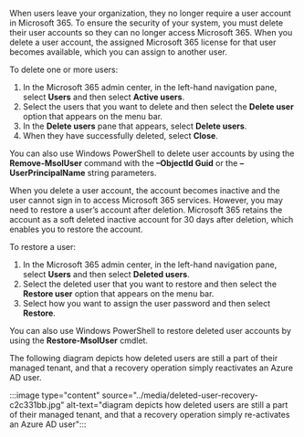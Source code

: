 When users leave your organization, they no longer require a user account in Microsoft 365. To ensure the security of your system, you must delete their user accounts so they can no longer access Microsoft 365. When you delete a user account, the assigned Microsoft 365 license for that user becomes available, which you can assign to another user.

To delete one or more users:

1.  In the Microsoft 365 admin center, in the left-hand navigation pane, select **Users** and then select **Active users**.
2.  Select the users that you want to delete and then select the **Delete user** option that appears on the menu bar.
3.  In the **Delete users** pane that appears, select **Delete users**.
4.  When they have successfully deleted, select **Close**.

You can also use Windows PowerShell to delete user accounts by using the **Remove-MsolUser** command with the **–ObjectId Guid** or the **–UserPrincipalName** string parameters.

When you delete a user account, the account becomes inactive and the user cannot sign in to access Microsoft 365 services. However, you may need to restore a user’s account after deletion. Microsoft 365 retains the account as a soft deleted inactive account for 30 days after deletion, which enables you to restore the account.

To restore a user:

1.  In the Microsoft 365 admin center, in the left-hand navigation pane, select **Users** and then select **Deleted users**.
2.  Select the deleted user that you want to restore and then select the **Restore user** option that appears on the menu bar.
3.  Select how you want to assign the user password and then select **Restore**.

You can also use Windows PowerShell to restore deleted user accounts by using the **Restore-MsolUser** cmdlet.

The following diagram depicts how deleted users are still a part of their managed tenant, and that a recovery operation simply reactivates an Azure AD user.

:::image type="content" source="../media/deleted-user-recovery-c2c331bb.jpg" alt-text="diagram depicts how deleted users are still a part of their managed tenant, and that a recovery operation simply re-activates an Azure AD user":::
